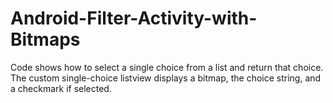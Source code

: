 # Android-Filter-Activity-with-Bitmaps

Code shows how to select a single choice from a list and return that choice.  The custom single-choice listview displays a bitmap, the choice string, and a checkmark if selected.
